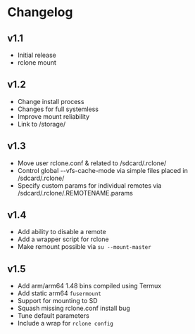 # Changelog
## v1.1
* Initial release
* rclone mount

## v1.2
* Change install process
* Changes for full systemless
* Improve mount reliability
* Link to /storage/

## v1.3
* Move user rclone.conf & related to /sdcard/.rclone/
* Control global --vfs-cache-mode via simple files placed in /sdcard/.rclone/
* Specify custom params for individual remotes via /sdcard/.rclone/.REMOTENAME.params

## v1.4
* Add ability to disable a remote
* Add a wrapper script for rclone
* Make remount possible via `su --mount-master`

## v1.5
* Add arm/arm64 1.48 bins compiled using Termux
* Add static arm64 `fusermount`
* Support for mounting to SD
* Squash missing rclone.conf install bug
* Tune default parameters
* Include a wrap for `rclone config`
